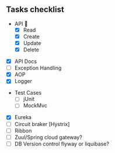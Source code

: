 ##  Tasks checklist

- API 🐙
    - [x] Read
    - [x] Create
    - [x] Update
    - [x] Delete
- [x] API Docs
- [ ] Exception Handling
- [x] AOP
- [x] Logger
- Test Cases
    - [ ] jUnit
    - [ ] MockMvc
- [x] Eureka
- [ ] Circuit braker [Hystrix]
- [ ] Ribbon
- [ ] Zuul/Spring cloud gateway?
- [ ] DB Version control flyway or liquibase?